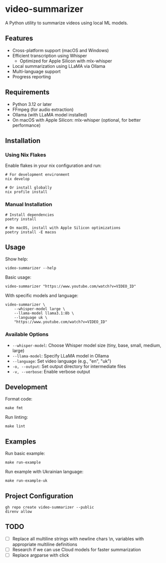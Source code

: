 # video-summarizer

A Python utility to summarize videos using local ML models.

## Features

- Cross-platform support (macOS and Windows)
- Efficient transcription using Whisper
  - Optimized for Apple Silicon with mlx-whisper
- Local summarization using LLaMA via Ollama
- Multi-language support
- Progress reporting

## Requirements

- Python 3.12 or later
- FFmpeg (for audio extraction)
- Ollama (with LLaMA model installed)
- On macOS with Apple Silicon: mlx-whisper (optional, for better performance)

## Installation

### Using Nix Flakes

Enable flakes in your nix configuration and run:

```console
# For development environment
nix develop

# Or install globally
nix profile install
```

### Manual Installation

```console
# Install dependencies
poetry install

# On macOS, install with Apple Silicon optimizations
poetry install -E macos
```

## Usage

Show help:
```console
video-summarizer --help
```

Basic usage:
```console
video-summarizer "https://www.youtube.com/watch?v=VIDEO_ID"
```

With specific models and language:
```console
video-summarizer \
    --whisper-model large \
    --llama-model llama3.1:8b \
    --language uk \
    "https://www.youtube.com/watch?v=VIDEO_ID"
```

### Available Options

- `--whisper-model`: Choose Whisper model size (tiny, base, small, medium, large)
- `--llama-model`: Specify LLaMA model in Ollama
- `--language`: Set video language (e.g., "en", "uk")
- `-o, --output`: Set output directory for intermediate files
- `-v, --verbose`: Enable verbose output

## Development

Format code:
```console
make fmt
```

Run linting:
```console
make lint
```

## Examples

Run basic example:
```console
make run-example
```

Run example with Ukrainian language:
```console
make run-example-uk
```

## Project Configuration

```console
gh repo create video-summarizer --public
direnv allow
```

## TODO

- [ ] Replace all multiline strings with newline chars \n, variables with appropriate multiline definitions
- [ ] Research if we can use Cloud models for faster summarization
- [ ] Replace argparse with click
